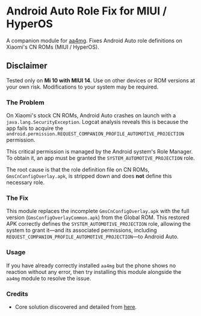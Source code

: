 # Android Auto Role Fix for MIUI / HyperOS

A companion module for [aa4mg](https://github.com/sn-00-x/aa4mg). Fixes Android Auto role definitions on Xiaomi's CN ROMs (MIUI / HyperOS).

## Disclaimer

Tested only on **Mi 10 with MIUI 14**. Use on other devices or ROM versions at your own risk. Modifications to your system may be required.

### The Problem

On Xiaomi's stock CN ROMs, Android Auto crashes on launch with a `java.lang.SecurityException`. Logcat analysis reveals this is because the app fails to acquire the `android.permission.REQUEST_COMPANION_PROFILE_AUTOMOTIVE_PROJECTION` permission.

This critical permission is managed by the Android system's Role Manager. To obtain it, an app must be granted the `SYSTEM_AUTOMOTIVE_PROJECTION` role.

The root cause is that the role definition file on CN ROMs, `GmsCnConfigOverlay.apk`, is stripped down and does **not** define this necessary role.

### The Fix

This module replaces the incomplete `GmsCnConfigOverlay.apk` with the full version (`GmsConfigOverlayCommon.apk`) from the Global ROM. This restored APK correctly defines the `SYSTEM_AUTOMOTIVE_PROJECTION` role, allowing the system to grant it—and its associated permissions, including `REQUEST_COMPANION_PROFILE_AUTOMOTIVE_PROJECTION`—to Android Auto.

### Usage

If you have already correctly installed `aa4mg` but the phone shows no reaction without any error, then try installing this module alongside the `aa4mg` module to resolve the issue.

### Credits

- Core solution discovered and detailed from [here](https://zhuanlan.zhihu.com/p/743030058).
